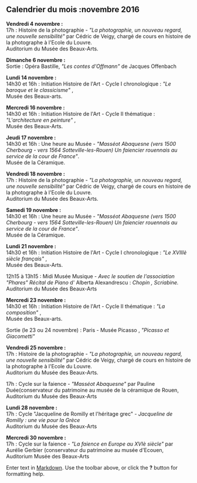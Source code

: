 ## Calendrier du mois :novembre 2016



**Vendredi 4 novembre :**  
17h : Histoire de la photographie - _"La photographie, un nouveau regard, une nouvelle sensibilité"_ par Cédric de Veigy, chargé de cours en histoire de la photographe à l'Ecole du Louvre.  
Auditorium du Musée des Beaux-Arts.

**Dimanche 6 novembre :**  
Sortie : Opéra Bastille, _"Les contes d'Offmann"_ de Jacques Offenbach


**Lundi 14 novembre :**  
14h30 et 16h : Initiation Histoire de l'Art - Cycle I chronologique : _"Le baroque et le classicisme"_ ,  
Musée des Beaux-arts.

**Mercredi 16 novembre :**  
14h30 et 16h : Initiation Histoire de l'Art - Cycle II thématique : _"L'architecture en peinture"_ ,  
Musée des Beaux-Arts.


**Jeudi 17 novembre :**  
14h30 et 16h : Une heure au Musée - _"Masséot Abaquesne (vers 1500 Cherbourg - vers 1564 Sotteville-les-Rouen) Un faiencier rouennais au service de la cour de France"_.  
Musée de la Céramique.


**Vendredi 18 novembre :**  
17h : Histoire de la photographie - _"La photographie, un nouveau regard, une nouvelle sensibilité"_ par Cédric de Veigy, chargé de cours en histoire de la photographe à l'Ecole du Louvre.  
Auditorium du Musée des Beaux-Arts.


**Samedi 19 novembre :**  
14h30 et 16h : Une heure au Musée - _"Masséot Abaquesne (vers 1500 Cherbourg - vers 1564 Sotteville-les-Rouen) Un faiencier rouennais au service de la cour de France"_.  
Musée de la Céramique.

**Lundi 21 novembre :**  
14h30 et 16h : Initiation Histoire de l'Art - Cycle I chronologique : _"Le XVIIIè siècle français"_ ,  
Musée des Beaux-Arts.

12h15 à 13h15 : Midi Musée Musique - _Avec le soutien de l'association "Phares" Récital de Piano_ d' Alberta Alexandrescu : _Chopin , Scriabine._  
Auditorium du Musée des Beaux-Arts


**Mercredi 23 novembre :**  
14h30 et 16h : Initiation Histoire de l'Art - Cycle II thématique : _"La composition"_ ,  
Musée des Beaux-arts.

Sortie (le 23 ou 24 novembre) : Paris - Musée Picasso , _"Picasso et Giacometti"_

**Vendredi 25 novembre :**  
17h : Histoire de la photographie - _"La photographie, un nouveau regard, une nouvelle sensibilité"_ par Cédric de Veigy, chargé de cours en histoire de la photographe à l'Ecole du Louvre.  
Auditorium du Musée des Beaux-Arts.

17h : Cycle sur la faience - _"Masséot Abaquesne"_ par Pauline Duée(conservateur du patrimoine au musée de la céramique de Rouen,  
Auditorium du Musée des Beaux-Arts 

**Lundi 28 novembre :**  
17h : Cycle "Jacqueline de Romilly et l'héritage grec" - _Jacqueline de Romilly : une vie pour la Grèce_  
Auditorium du Musée des Beaux-Arts

**Mercredi 30 novembre :**  
17h : Cycle sur la faience - _"La faience en Europe au XVIè siècle"_ par Aurélie Gerbier (conservateur du patrimoine au musée d'Ecouen,  
Auditorium Musée des Beaux-Arts 




Enter text in [Markdown](http://daringfireball.net/projects/markdown/). Use the toolbar above, or click the **?** button for formatting help.
